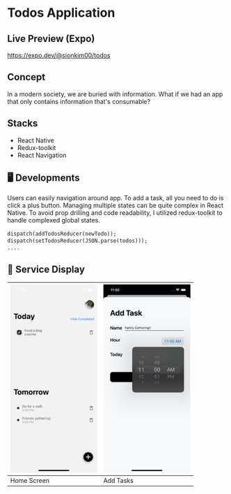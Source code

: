 # Todos Application
## Live Preview (Expo)
https://expo.dev/@sionkim00/todos
## Concept
In a modern society, we are buried with information. What if we had an app that only contains information that's consumable?
## Stacks

 - React Native
 - Redux-toolkit
 - React Navigation
 ## 🖥  Developments
 Users can easily navigation around app. To add a task, all you need to do is click a plus button.
 Managing multiple states can be quite complex in React Native. To avoid prop drilling and code readability,  I utilized redux-toolkit to handle complexed global states.
 

    
    dispatch(addTodosReducer(newTodo));
    dispatch(setTodosReducer(JSON.parse(todos)));
    ....
## 👀 Service Display


| <img src="https://github.com/sionkim00/todos/blob/master/previews/preview1.png" width="200"> | <img src="https://github.com/sionkim00/todos/blob/master/previews/preview2.png" width="200"> |
|--|--|
| Home Screen | Add Tasks |
